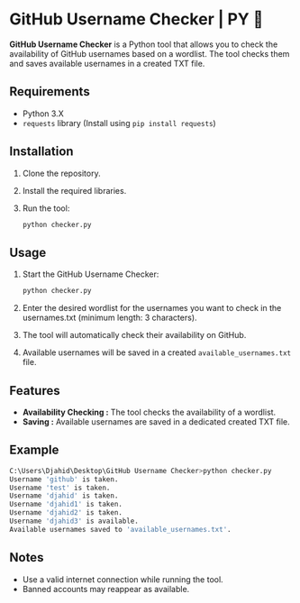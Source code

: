 # GitHub Username Checker | PY 🐍

**GitHub Username Checker** is a Python tool that allows you to check the availability of GitHub usernames based on a wordlist. The tool checks them and saves available usernames in a created TXT file.

## Requirements

- Python 3.X
- `requests` library (Install using `pip install requests`)

## Installation

1. Clone the repository.
2. Install the required libraries.
3. Run the tool:

    ```bash
    python checker.py
    ```

## Usage

1. Start the GitHub Username Checker:

    ```bash
    python checker.py
    ```

2. Enter the desired wordlist for the usernames you want to check in the usernames.txt (minimum length: 3 characters).

3. The tool will automatically check their availability on GitHub.

4. Available usernames will be saved in a created `available_usernames.txt` file.

## Features

- **Availability Checking :** The tool checks the availability of a wordlist.
- **Saving :** Available usernames are saved in a dedicated created TXT file.

## Example

```bash
C:\Users\Djahid\Desktop\GitHub Username Checker>python checker.py
Username 'github' is taken.
Username 'test' is taken.
Username 'djahid' is taken.
Username 'djahid1' is taken.
Username 'djahid2' is taken.
Username 'djahid3' is available.
Available usernames saved to 'available_usernames.txt'.
```

## Notes

- Use a valid internet connection while running the tool.
- Banned accounts may reappear as available.
